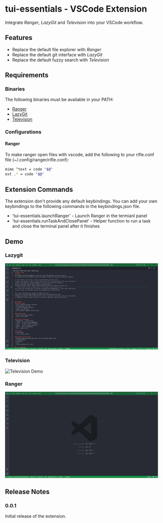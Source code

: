 # tui-essentials - VSCode Extension

Integrate *Ranger*, *LazyGit* and *Television* into your VSCode workflow.

## Features
* Replace the default file explorer with *Ranger*
* Replace the default git interface with *LazyGit*
* Replace the default fuzzy search with *Television*

## Requirements
### Binaries
The following binaries must be available in your PATH:
* [Ranger](https://github.com/ranger/ranger)
* [LazyGit](https://github.com/jesseduffield/lazygit)
* [Television](https://github.com/alexpasmantier/television)

### Configurations
#### Ranger
To make ranger open files with vscode, add the following to your rifle.conf file
(~/.config/ranger/rifle.conf):
```bash
mime ^text = code "$@"
ext .* = code "$@"
```
## Extension Commands

The extension don't provide any default keybindings.
You can add your own keybindings to the following commands in the keybindings.json file.
* 'tui-essentials.launchRanger' - Launch Ranger in the termianl panel
* 'tui-essentials.runTaskAndClosePanel' - Helper function to run a task and close the terminal panel after it finishes

## Demo
### Lazygit
![LazyGit Demo](./assets/lazygit-demo.gif)
### Television
![Television Demo](./assets/television-demo.gif)
### Ranger
![Ranger Demo](./assets/ranger-demo.gif)

## Release Notes

### 0.0.1
Initial release of the extension.
